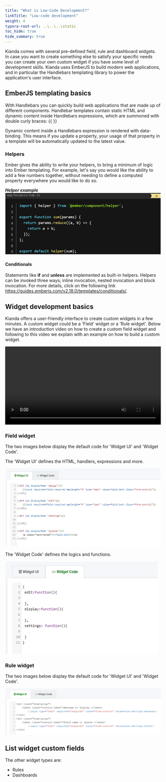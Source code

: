 ```yaml
---
title: "What is Low-Code Development?"
linkTitle: "Low-code development"
weight: 4
typora-root-url: ..\..\..\static
toc_hide: true
hide_summary: true
---
```


Kianda comes with several pre-defined field, rule and dashboard widgets. In case you want to create something else to satisfy your specific needs you can create your own custom widget if you have some level of development skills. Kianda uses EmberJS to build modern web applications, and in particular the Handlebars templating library to power the application's user interface.



## EmberJS templating basics

With Handlebars you can quickly build web applications that are made up of different components. Handlebar templates contain static HTML and dynamic content inside Handlebars expressions, which are summoned with double curly braces: {{ }}

Dynamic content inside a Handlebars expression is rendered with data-binding. This means if you update a property, your usage of that property in a template will be automatically updated to the latest value.

### Helpers 

Ember gives the ability to write your helpers, to bring a minimum of logic into Ember templating. For example, let's say you would like the ability to add a few numbers together, without needing to define a computed property everywhere you would like to do so.

***Helper example***![Helpers](/images/write-our-own-helpers.png)

#### Conditionals

Statements like **if** and **unless** are implemented as built-in helpers. Helpers can be invoked three ways; inline invocation, nested invocation and block invocation. For more details, click on the following link https://guides.emberjs.com/v2.18.0/templates/conditionals/.



## Widget development basics

Kianda offers a user-friendly interface to create custom widgets in a few minutes. A custom widget could be a 'Field' widget or a 'Rule widget'. Below we have an introduction video on how to create a custom field widget and following to this video we explain with an example on how to build a custom widget.

<video width="100%" style="width:100%" controls>
    <source src="/videos/Creating a widget.mp4">
    Your browser does not support the video tag.
    </source>
</video>



### Field widget

The two images below display the default code for 'Widget UI' and 'Widget Code'.

The 'Widget UI' defines the HTML, handlers, expressions and more.

![Widget-UI](/images/widget-ui.PNG)

The 'Widget Code' defines the logics and functions.

![Widget-code](/images/widget-code.PNG)



### Rule widget

The two images below display the default code for 'Widget UI' and 'Widget Code'.

![Rule widget UI](/images/rulewidgetui150.png)



## List widget custom fields

The other widget types are:

- Rules
- Dashboards

